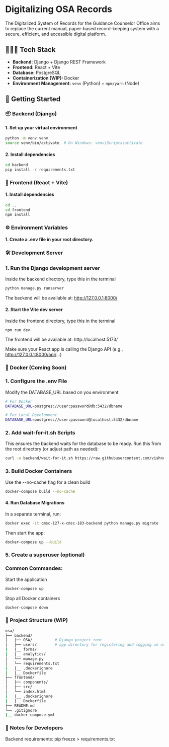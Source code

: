 # Digitalizing OSA Records

The Digitalized System of Records for the Guidance Counselor Office aims to replace the current manual, paper-based record-keeping system with a secure, efficient, and accessible digital platform.


## 👨🏻‍💻 Tech Stack
- **Backend:** Django + Django REST Framework
- **Frontend:** React + Vite
- **Database:** PostgreSQL 
- **Containerization (WIP):** Docker
- **Environment Management:** `venv` (Python) + `npm/yarn` (Node)

## 🚀 Getting Started

### 📦 Backend (Django)

#### 1. Set up your virtual environment
```bash
python -m venv venv
source venv/bin/activate  # On Windows: venv\Scripts\activate
```

#### 2. Install dependencies
```bash
cd backend
pip install -r requirements.txt
```

### 🎨 Frontend (React + Vite)

#### 1. Install dependencies
```bash
cd ..
cd frontend
npm install
```

### ⚙️ Environment Variables
#### 1. Create a .env file in your root directory.

### 🛠️ Development Server

### 1. Run the Django development server
Inside the backend directory, type this in the terminal
```bash
python manage.py runserver
```
The backend will be available at: http://127.0.0.1:8000/

#### 2. Start the Vite dev server
Inside the frontend directory, type this in the terminal
```bash
npm run dev
```
The frontend will be available at: http://localhost:5173/

Make sure your React app is calling the Django API (e.g., http://127.0.0.1:8000/api/...)

### 🐳 Docker (Coming Soon)

### 1. Configure the .env File
Modify the DATABASE_URL based on you environment 

```bash
# For Docker
DATABASE_URL=postgres://user:password@db:5432/dbname

# For Local Development
DATABASE_URL=postgres://user:password@localhost:5432/dbname
```

### 2. Add wait-for-it.sh Scripts

This ensures the backend waits for the database to be ready.
Run this from the root directory (or adjust path as needed):
```bash
curl -o backend/wait-for-it.sh https://raw.githubusercontent.com/vishnubob/wait-for-it/master/wait-for-it.sh
```

### 3. Build Docker Containers
Use the --no-cache flag for a clean build
```bash
docker-compose build --no-cache
```

#### 4. Run Database Migrations
In a separate terminal, run:
```bash
docker exec -it cmsc-127-x-cmsc-183-backend python manage.py migrate
```
Then start the app:
```bash
docker-compose up --build
```
### 5. Create a superuser (optional)

### Common Commandes:
Start the application
```bash
docker-compose up
```

Stop all Docker containers 
```bash
docker-compose down
```

### 📁 Project Structure (WIP)
```bash
osa/
├── backend/
│   ├── OSA/          # Django project root
│   ├── users/        # app directory for registering and logging in users
|   |__ forms/
|   |__ analytics/
│   └── manage.py
│   └── requirements.txt
|   |__ .dockerignore
|   |__ Dockerfile
├── frontend/
│   ├── components/
│   ├── src/
│   └── index.html
|   |__ .dockerignore
|   |__ Dockerfile
├── README.md
└── .gitignore
|__ docker-compose.yml
```

### 🧪 Notes for Developers
Backend requirements: pip freeze > requirements.txt
